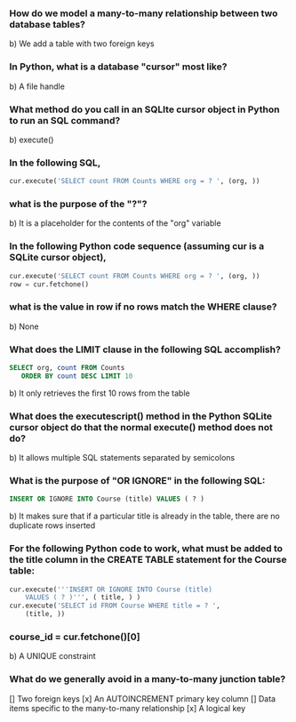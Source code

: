 ### How do we model a many-to-many relationship between two database tables?
b) We add a table with two foreign keys

### In Python, what is a database "cursor" most like?
b) A file handle

### What method do you call in an SQLIte cursor object in Python to run an SQL command?
b) execute()

### In the following SQL, 
```python
cur.execute('SELECT count FROM Counts WHERE org = ? ', (org, ))
```
### what is the purpose of the "?"?
b) It is a placeholder for the contents of the "org" variable

### In the following Python code sequence (assuming cur is a SQLite cursor object), 
```python
cur.execute('SELECT count FROM Counts WHERE org = ? ', (org, ))
row = cur.fetchone()
```
### what is the value in row if no rows match the WHERE clause?
b) None

### What does the LIMIT clause in the following SQL accomplish? 
```SQL
SELECT org, count FROM Counts
   ORDER BY count DESC LIMIT 10
```
b) It only retrieves the first 10 rows from the table

### What does the executescript() method in the Python SQLite cursor object do that the normal execute() method does not do?
b) It allows multiple SQL statements separated by semicolons

### What is the purpose of "OR IGNORE" in the following SQL: 
```SQL
INSERT OR IGNORE INTO Course (title) VALUES ( ? )
```
b) It makes sure that if a particular title is already in the table, there are no duplicate rows inserted

### For the following Python code to work, what must be added to the title column in the CREATE TABLE statement for the Course table: 
```python
cur.execute('''INSERT OR IGNORE INTO Course (title)
    VALUES ( ? )''', ( title, ) )
cur.execute('SELECT id FROM Course WHERE title = ? ',
    (title, ))
```
### course_id = cur.fetchone()[0]
b) A UNIQUE constraint

### What do we generally avoid in a many-to-many junction table?
[] Two foreign keys
[x] An AUTOINCREMENT primary key column
[] Data items specific to the many-to-many relationship
[x] A logical key

